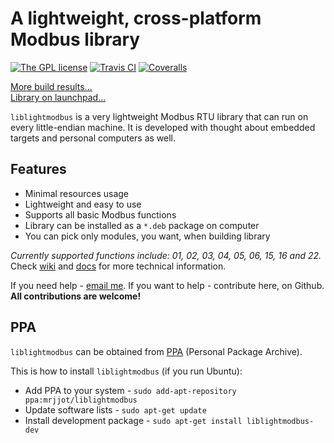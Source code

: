 # A lightweight, cross-platform Modbus library
[![The GPL license](https://img.shields.io/badge/license-GPL-blue.svg?style=flat-square)](http://opensource.org/licenses/GPL-3.0)
[![Travis CI](https://img.shields.io/travis/Jacajack/liblightmodbus/master.svg?style=flat-square)](https://travis-ci.org/Jacajack/liblightmodbus/master)
[![Coveralls](https://img.shields.io/coveralls/Jacajack/liblightmodbus/master.svg?style=flat-square)](https://coveralls.io/github/Jacajack/liblightmodbus)

[More build results...](https://github.com/Jacajack/liblightmodbus/wiki/Build-results-history)
<br>[Library on launchpad...](https://launchpad.net/liblightmodbus)

`liblightmodbus` is a very lightweight Modbus RTU library that can run on every little-endian machine. It is developed with thought about embedded targets and personal computers as well.

## Features
- Minimal resources usage
- Lightweight and easy to use
- Supports all basic Modbus functions
- Library can be installed as a `*.deb` package on computer
- You can pick only modules, you want, when building library

*Currently supported functions include: 01, 02, 03, 04, 05, 06, 15, 16 and 22.*
Check [wiki](https://github.com/Jacajack/liblightmodbus/wiki) and [docs](https://github.com/Jacajack/liblightmodbus/tree/master/doc) for more technical information.

If you need help - [email me](mailto:mrjjot@gmail.com). If you want to help - contribute here, on Github. **All contributions are welcome!**

## PPA
`liblightmodbus` can be obtained from [PPA](https://code.launchpad.net/~mrjjot/+archive/ubuntu/liblightmodbus) (Personal Package Archive).

This is how to install `liblightmodbus` (if you run Ubuntu):
 - Add PPA to your system -  `sudo add-apt-repository ppa:mrjjot/liblightmodbus`
 - Update software lists - `sudo apt-get update`
 - Install development package - `sudo apt-get install liblightmodbus-dev`
